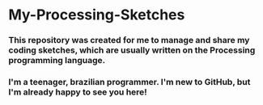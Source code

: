 # My-Processing-Sketches

### This repository was created for me to manage and share my coding sketches, which are usually written on the Processing programming language.

### I'm a teenager, brazilian programmer. I'm new to GitHub, but I'm already happy to see you here!</h3>
